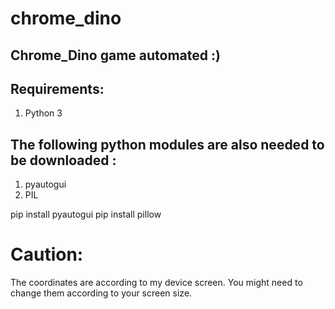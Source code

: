 # chrome_dino

## Chrome_Dino game automated :)

## Requirements:

1. Python 3

## The following python modules are also needed to be downloaded :

1. pyautogui
2. PIL

pip install pyautogui
pip install pillow

# Caution:
The coordinates are according to my device screen.
You might need to change them according to your screen size.
